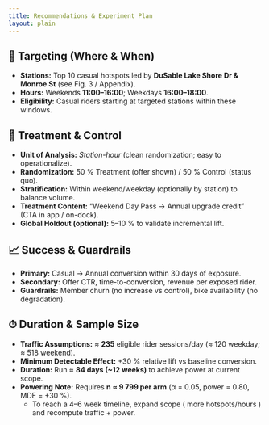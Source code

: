 ```yaml
---
title: Recommendations & Experiment Plan
layout: plain
---
```


## 🎯 Targeting (Where & When)
- **Stations:** Top 10 casual hotspots led by **DuSable Lake Shore Dr & Monroe St** (see Fig. 3 / Appendix).  
- **Hours:** Weekends **11:00–16:00**; Weekdays **16:00–18:00**.  
- **Eligibility:** Casual riders starting at targeted stations within these windows.

## 🧩 Treatment & Control
- **Unit of Analysis:** *Station-hour* (clean randomization; easy to operationalize).  
- **Randomization:** 50 % Treatment (offer shown) / 50 % Control (status quo).  
- **Stratification:** Within weekend/weekday (optionally by station) to balance volume.  
- **Treatment Content:** “Weekend Day Pass → Annual upgrade credit” (CTA in app / on-dock).  
- **Global Holdout (optional):** 5–10 % to validate incremental lift.

## 📈 Success & Guardrails
- **Primary:** Casual → Annual conversion within 30 days of exposure.  
- **Secondary:** Offer CTR, time-to-conversion, revenue per exposed rider.  
- **Guardrails:** Member churn (no increase vs control), bike availability (no degradation).

## ⏱ Duration & Sample Size
- **Traffic Assumptions:** ≈ **235** eligible rider sessions/day (≈ 120 weekday; ≈ 518 weekend).  
- **Minimum Detectable Effect:** +30 % relative lift vs baseline conversion.  
- **Duration:** Run ≈ **84 days (~12 weeks)** to achieve power at current scope.  
- **Powering Note:** Requires **n ≈ 9 799 per arm** (α = 0.05, power = 0.80, MDE = +30 %).  
  - To reach a 4–6 week timeline, expand scope ( more hotspots/hours ) and recompute traffic + power.

